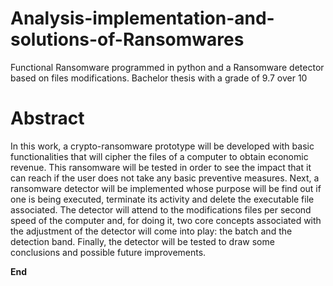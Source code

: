 # Analysis-implementation-and-solutions-of-Ransomwares
Functional Ransomware programmed in python and a Ransomware detector based on files modifications. Bachelor thesis with a grade of 9.7 over 10

# Abstract
In this work, a crypto-ransomware prototype will be developed with basic functionalities that will cipher the files of a computer to obtain economic revenue. This ransomware will be tested in order to see the impact that it can reach if the user does not take any basic preventive measures. Next, a ransomware detector will be implemented whose purpose will be find out if one is being executed, terminate its activity and delete the executable file associated. The detector will attend to the modifications files per second speed of the computer and, for doing it, two core concepts associated with the adjustment of the detector will come into play: the batch and the detection band. Finally, the detector will be tested to draw some conclusions and possible future improvements.

**End**
